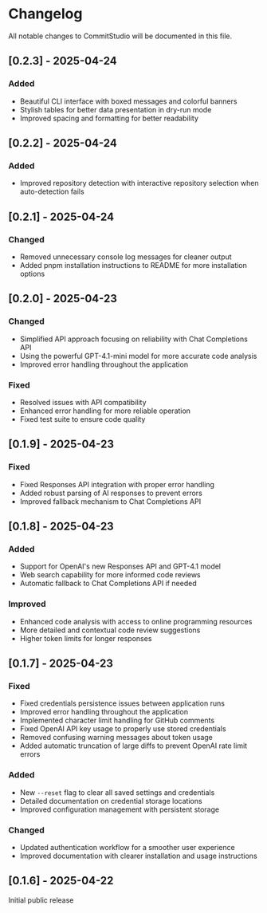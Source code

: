 # Changelog

All notable changes to CommitStudio will be documented in this file.

## [0.2.3] - 2025-04-24

### Added
- Beautiful CLI interface with boxed messages and colorful banners
- Stylish tables for better data presentation in dry-run mode
- Improved spacing and formatting for better readability

## [0.2.2] - 2025-04-24

### Added
- Improved repository detection with interactive repository selection when auto-detection fails

## [0.2.1] - 2025-04-24

### Changed
- Removed unnecessary console log messages for cleaner output
- Added pnpm installation instructions to README for more installation options

## [0.2.0] - 2025-04-23

### Changed
- Simplified API approach focusing on reliability with Chat Completions API
- Using the powerful GPT-4.1-mini model for more accurate code analysis
- Improved error handling throughout the application

### Fixed
- Resolved issues with API compatibility
- Enhanced error handling for more reliable operation
- Fixed test suite to ensure code quality

## [0.1.9] - 2025-04-23

### Fixed
- Fixed Responses API integration with proper error handling
- Added robust parsing of AI responses to prevent errors
- Improved fallback mechanism to Chat Completions API

## [0.1.8] - 2025-04-23

### Added
- Support for OpenAI's new Responses API and GPT-4.1 model
- Web search capability for more informed code reviews
- Automatic fallback to Chat Completions API if needed

### Improved
- Enhanced code analysis with access to online programming resources
- More detailed and contextual code review suggestions
- Higher token limits for longer responses

## [0.1.7] - 2025-04-23

### Fixed
- Fixed credentials persistence issues between application runs
- Improved error handling throughout the application
- Implemented character limit handling for GitHub comments
- Fixed OpenAI API key usage to properly use stored credentials
- Removed confusing warning messages about token usage
- Added automatic truncation of large diffs to prevent OpenAI rate limit errors

### Added
- New `--reset` flag to clear all saved settings and credentials
- Detailed documentation on credential storage locations
- Improved configuration management with persistent storage

### Changed
- Updated authentication workflow for a smoother user experience
- Improved documentation with clearer installation and usage instructions

## [0.1.6] - 2025-04-22

Initial public release 